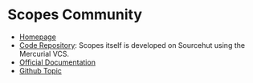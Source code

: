 # Scopes Community

- [Homepage](http://scopes.rocks)
- [Code Repository](https://hg.sr.ht/~duangle/scopes): Scopes itself
  is developed on Sourcehut using the Mercurial VCS.
- [Official Documentation](https://scopes.readthedocs.io/en/latest/)
- [Github Topic](https://github.com/topics/scopes-lang)
